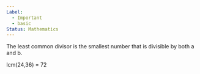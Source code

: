 ```yaml
---
Label:
  - Important
  - basic
Status: Mathematics
---
```

The least common divisor is the smallest number that is divisible by both a and b.

lcm(24,36) = 72
